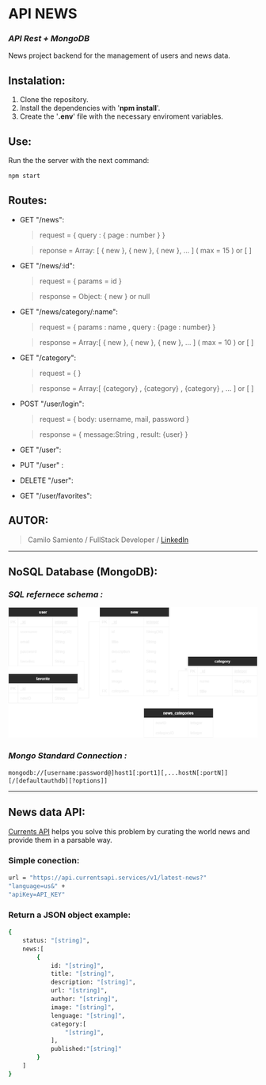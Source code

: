 # **API NEWS**
### **_API Rest + MongoDB_**

News project backend for the management of users and news data.

## **Instalation:**
1. Clone the repository.
2. Install the dependencies with '**npm install**'.
3. Create the '**.env**' file with the necessary enviroment variables.

## **Use:**
Run the the server with the next command:
~~~sh
npm start
~~~

## **Routes:**
- GET "/news":
    > request = { query : { page : number } }

    > reponse = Array: [ { new }, { new }, { new }, ... ] ( max = 15 ) or [ ]
- GET "/news/:id":
    > request = { params = id }

    > response = Object: { new } or null
- GET "/news/category/:name": 
    > request = { params : name , query : {page : number} }

    > response = Array:[ { new }, { new }, { new }, ... ] ( max = 10 ) or [ ]
- GET "/category":
    >request = { }

    >response = Array:[ {category} , {category} , {category} , ... ] or [ ]
- POST "/user/login":
    >request = { body: username, mail, password }

    >response = { message:String , result: {user} }
- GET "/user": 
- PUT "/user" : 
- DELETE "/user": 
- GET "/user/favorites": 

## **AUTOR:**
> Camilo Samiento  /  FullStack Developer  /   [LinkedIn] 
---
## NoSQL Database (MongoDB):
### _SQL refernece schema :_
![ImagenRealaciones](../documentation/diagrama/diagrama%20NewsProject.drawio%20(1).png)
### _Mongo Standard Connection :_
```
mongodb://[username:password@]host1[:port1][,...hostN[:portN]][/[defaultauthdb][?options]]
```
---
## News data API: 
[Currents API] helps you solve this problem by curating the world news and provide them in a parsable way.

### Simple conection: 
```sh
url = "https://api.currentsapi.services/v1/latest-news?"
"language=us&" +
"apiKey=API_KEY"
```
### Return a JSON object example: 
```sh
{
    status: "[string]",
    news:[
        {
            id: "[string]",
            title: "[string]",
            description: "[string]",
            url: "[string]",
            author: "[string]",
            image: "[string]",
            lenguage: "[string]",
            category:[
                "[string]",
            ],
            published:"[string]"
        }
    ]
}
```
[LinkedIn]: https://www.linkedin.com/in/camilo-sarmiento-051a80244/
[Currents API]:https://currentsapi.services/en